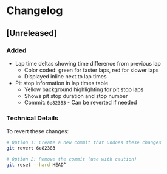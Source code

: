 # Changelog

## [Unreleased]

### Added
- Lap time deltas showing time difference from previous lap
  - Color coded: green for faster laps, red for slower laps
  - Displayed inline next to lap times
- Pit stop information in lap times table
  - Yellow background highlighting for pit stop laps
  - Shows pit stop duration and stop number
  - Commit: `6e82383` - Can be reverted if needed

### Technical Details
To revert these changes:
```bash
# Option 1: Create a new commit that undoes these changes
git revert 6e82383

# Option 2: Remove the commit (use with caution)
git reset --hard HEAD^
``` 